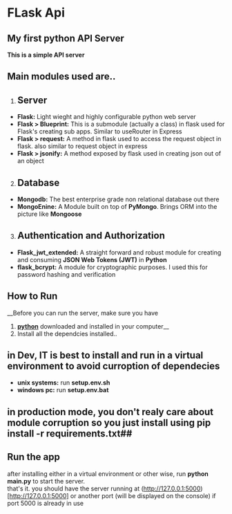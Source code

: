 # FLask Api
## __My **first** python API Server__
__This is a simple API server__

## Main modules used are..
1. ## **Server**
  * **Flask:** Light wieght and highly configurable python web server 
  * **Flask > Blueprint:** This is a submodule (actually a class) in flask used for Flask's creating sub apps. Similar to useRouter in Express
  * **Flask > request:** A method in flask used to access the request object in flask. also similar to request object in express
  * **Flask > jsonify:** A method exposed by flask used in creating json out of an object
2.  ## **Database**
  * **Mongodb:** The best enterprise grade non relational database out there
  * **MongoEnine:** A Module built on top of **PyMongo**. Brings ORM into the picture like **Mongoose**
3.  ## **Authentication and Authorization**
  * **Flask_jwt_extended:** A straight forward and robust module for creating and consuming **JSON Web Tokens (JWT)** in **Python**
  * **flask_bcrypt:** A module for cryptographic purposes. I used this for password hashing and verification

  ## How to Run ##
  __Before you can run the server, make sure you have
  1.  [**python**](https://www.python.org/downlaods) downloaded and installed in your computer__
  2.  Install all the dependcies installed..
   ## in Dev, IT is best to install and run in a virtual environment to avoid curroption of dependecies ##
  * **unix systems:** run __setup.env.sh__
  * **windows pc:** run __setup.env.bat__
  ## in production mode, you don't realy care about module corruption so you just install using __pip install -r requirements.txt__##

  ## Run the app ##
  after installing either in a virtual environment or other wise, run __python main.py__ to start the server.  
  that's it. you should have the server running at (http://127.0.0.1:5000)[http://127.0.0.1:5000] or another port (will be displayed on the console) if port 5000 is already in use